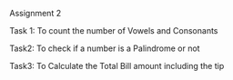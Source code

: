 Assignment 2

Task 1:
To count the number of Vowels and Consonants

Task2:
To check if a number is a Palindrome or not

Task3:
To Calculate the Total Bill amount including the tip
